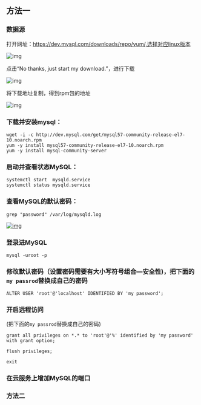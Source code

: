 ## 方法一

### 数据源

打开网址：https://dev.mysql.com/downloads/repo/yum/,选择对应linux版本

![img](https://img2018.cnblogs.com/blog/1730174/201907/1730174-20190723170337272-775661846.png)

点击“No thanks, just start my download.”，进行下载

![img](https://img2018.cnblogs.com/blog/1730174/201907/1730174-20190723170424636-2122131851.png)

将下载地址复制，得到rpm包的地址

![img](https://img2018.cnblogs.com/blog/1730174/201907/1730174-20190723170518429-54393470.png)



### 下载并安装mysql：

```
wget -i -c http://dev.mysql.com/get/mysql57-community-release-el7-10.noarch.rpm
yum -y install mysql57-community-release-el7-10.noarch.rpm
yum -y install mysql-community-server
```

### 启动并查看状态MySQL：

```
systemctl start  mysqld.service
systemctl status mysqld.service
```

### 查看MySQL的默认密码：

```
grep "password" /var/log/mysqld.log
```

[![img](https://p3-juejin.byteimg.com/tos-cn-i-k3u1fbpfcp/98b36a9b01de4cc79f3a53245296a19c~tplv-k3u1fbpfcp-zoom-1.image)](https://tva1.sinaimg.cn/large/008i3skNgy1gwg6eiwyqfj313402mgm8.jpg)

### 登录进MySQL

```
mysql -uroot -p
```

### 修改默认密码（设置密码需要有大小写符号组合—安全性)，把下面的`my passrod`替换成自己的密码

```
ALTER USER 'root'@'localhost' IDENTIFIED BY 'my password';
```

### 开启远程访问

 (把下面的`my passrod`替换成自己的密码)

```
grant all privileges on *.* to 'root'@'%' identified by 'my password' with grant option;

flush privileges;

exit
```

### 在云服务上增加MySQL的端口



### 方法二

